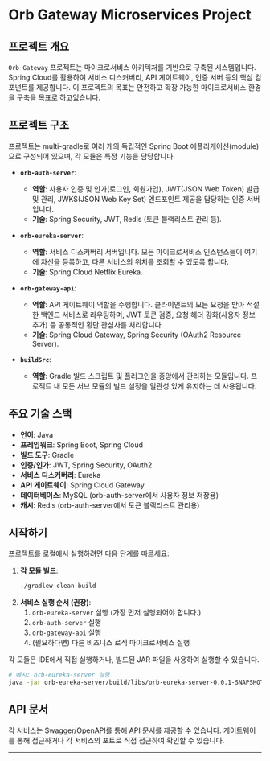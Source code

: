 # Orb Gateway Microservices Project

## 프로젝트 개요

`Orb Gateway` 프로젝트는 마이크로서비스 아키텍처를 기반으로 구축된 시스템입니다. Spring Cloud를 활용하여 서비스 디스커버리, API 게이트웨이, 인증 서버 등의 핵심 컴포넌트를 제공합니다. 이 프로젝트의 목표는 안전하고 확장 가능한 마이크로서비스 환경을 구축을 목표로 하고있습니다.

## 프로젝트 구조

프로젝트는 multi-gradle로 여러 개의 독립적인 Spring Boot 애플리케이션(module)으로 구성되어 있으며, 각 모듈은 특정 기능을 담당합니다.

-   **`orb-auth-server`**:
    -   **역할**: 사용자 인증 및 인가(로그인, 회원가입), JWT(JSON Web Token) 발급 및 관리, JWKS(JSON Web Key Set) 엔드포인트 제공을 담당하는 인증 서버입니다.
    -   **기술**: Spring Security, JWT, Redis (토큰 블랙리스트 관리 등).

-   **`orb-eureka-server`**:
    -   **역할**: 서비스 디스커버리 서버입니다. 모든 마이크로서비스 인스턴스들이 여기에 자신을 등록하고, 다른 서비스의 위치를 조회할 수 있도록 합니다.
    -   **기술**: Spring Cloud Netflix Eureka.

-   **`orb-gateway-api`**:
    -   **역할**: API 게이트웨이 역할을 수행합니다. 클라이언트의 모든 요청을 받아 적절한 백엔드 서비스로 라우팅하며, JWT 토큰 검증, 요청 헤더 강화(사용자 정보 추가) 등 공통적인 횡단 관심사를 처리합니다.
    -   **기술**: Spring Cloud Gateway, Spring Security (OAuth2 Resource Server).

-   **`buildSrc`**:
    -   **역할**: Gradle 빌드 스크립트 및 플러그인을 중앙에서 관리하는 모듈입니다. 프로젝트 내 모든 서브 모듈의 빌드 설정을 일관성 있게 유지하는 데 사용됩니다.

## 주요 기술 스택

-   **언어**: Java
-   **프레임워크**: Spring Boot, Spring Cloud
-   **빌드 도구**: Gradle
-   **인증/인가**: JWT, Spring Security, OAuth2
-   **서비스 디스커버리**: Eureka
-   **API 게이트웨이**: Spring Cloud Gateway
-   **데이터베이스**: MySQL (orb-auth-server에서 사용자 정보 저장용)
-   **캐시**: Redis (orb-auth-server에서 토큰 블랙리스트 관리용)

## 시작하기

프로젝트를 로컬에서 실행하려면 다음 단계를 따르세요:

1.  **각 모듈 빌드**:
    ```bash
    ./gradlew clean build
    ```
2.  **서비스 실행 순서 (권장)**:
    1.  `orb-eureka-server` 실행 (가장 먼저 실행되어야 합니다.)
    2.  `orb-auth-server` 실행
    3.  `orb-gateway-api` 실행
    4.  (필요하다면) 다른 비즈니스 로직 마이크로서비스 실행

각 모듈은 IDE에서 직접 실행하거나, 빌드된 JAR 파일을 사용하여 실행할 수 있습니다.

```bash
# 예시: orb-eureka-server 실행
java -jar orb-eureka-server/build/libs/orb-eureka-server-0.0.1-SNAPSHOT.jar
```

## API 문서

각 서비스는 Swagger/OpenAPI를 통해 API 문서를 제공할 수 있습니다. 게이트웨이를 통해 접근하거나 각 서비스의 포트로 직접 접근하여 확인할 수 있습니다.

---

